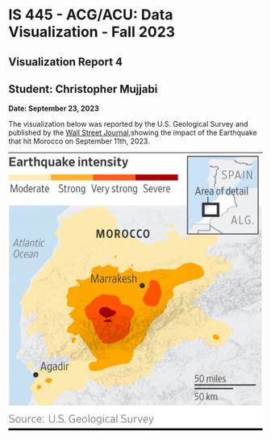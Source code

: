 IS 445 - ACG/ACU: Data Visualization - Fall 2023
===============================================
Visualization Report 4
-----------------------
Student: Christopher Mujjabi
----------------------------
**Date: September 23, 2023**

The visualization below was reported by the U.S. Geological Survey and published by the [Wall Street Journal](https://www.wsj.com/world/morocco-earthquake-death-toll-damage-12d6279f),showing the impact of the Earthquake that hit Morocco on September 11th, 2023. 




![Alt text](<WhatsApp Image 2023-09-18 at 00.33.49.jpg>)